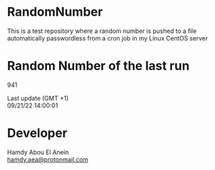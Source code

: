 # RandomNumber    
This is a test repository where a random number is pushed to a file automatically passwordless from a cron job in my Linux CentOS server    
# Random Number of the last run   
941
      
Last update (GMT +1)    
09/21/22 14:00:01
# Developer    
Hamdy Abou El Anein   
hamdy.aea@protonmail.com
